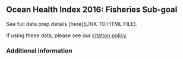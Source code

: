 ## Ocean Health Index 2016: Fisheries Sub-goal

See full data prep details [here](LINK TO HTML FILE).

If using these data, please see our [citation policy](http://ohi-science.org/citation-policy/).



### Additional information



  
